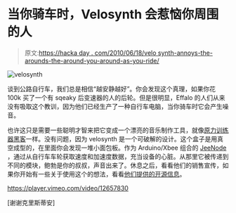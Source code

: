 # 当你骑车时，Velosynth 会惹恼你周围的人

> 原文:[https://hacka day . com/2010/06/18/velo synth-annoys-the-arounds-the-around-you-around-as-you-ride/](https://hackaday.com/2010/06/18/velosynth-annoys-those-around-you-as-you-ride/)

![](../Images/c2b249eff1e4581e264fd02070411359.png "velosynth")

谈到公路自行车，我们总是相信“越安静越好”。你会发现这个真理，如果你花 100k 买了一个有 sqeaky 后变速器的人的后轮。但是很明显，Effalo 的人们从来没有吸取这个教训，因为他们已经生产了一种自行车电脑，当你骑车时它会产生噪音。

也许这只是需要一些聪明才智来把它变成一个漂亮的音乐制作工具，就像[原力训练器黑客](http://hackaday.com/2010/05/18/composing-music-with-the-force-trainer/)一样。没有问题，因为 velosynth 是一个可破解的设计。这个盒子是用真空成型的，在里面你会发现一堆小面包板。作为 Arduino/Xbee 组合的 [JeeNode](http://cafe.jeelabs.net/lab/jn4/) ，通过从自行车车轮获取速度和加速度数据，充当设备的心脏。从那里它被传递到不同的模块，鲍勃是你的叔叔，声音出来了。休息之后，看看他们的销售宣传，如果你开始有一些关于使用这个的想法，看看[他们提供的开源信息](http://wiki.velosynth.com/index.php?title=Main_Page)。

<https://player.vimeo.com/video/12657830>

</div> <p>[谢谢克里斯蒂安]</p> </body> </html>